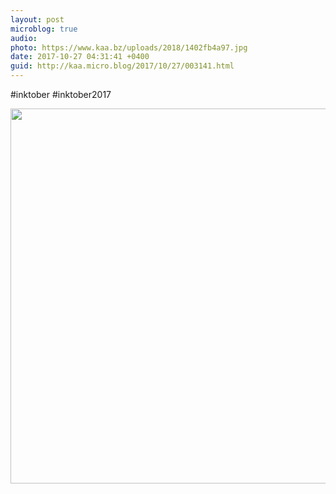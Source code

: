 ```yaml
---
layout: post
microblog: true
audio: 
photo: https://www.kaa.bz/uploads/2018/1402fb4a97.jpg
date: 2017-10-27 04:31:41 +0400
guid: http://kaa.micro.blog/2017/10/27/003141.html
---
```

#inktober #inktober2017

<img src="https://www.kaa.bz/uploads/2018/1402fb4a97.jpg" width="600" height="600" />
